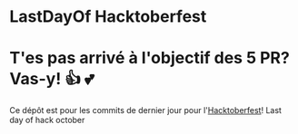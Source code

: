 # LastDayOf Hacktoberfest

T'es pas arrivé à l'objectif des 5 PR? Vas-y! :+1: :two_hearts:
=======

Ce dépôt est pour les commits de dernier jour pour l'[Hacktoberfest](https://hacktoberfest.digitalocean.com/)!
Last day of hack october
